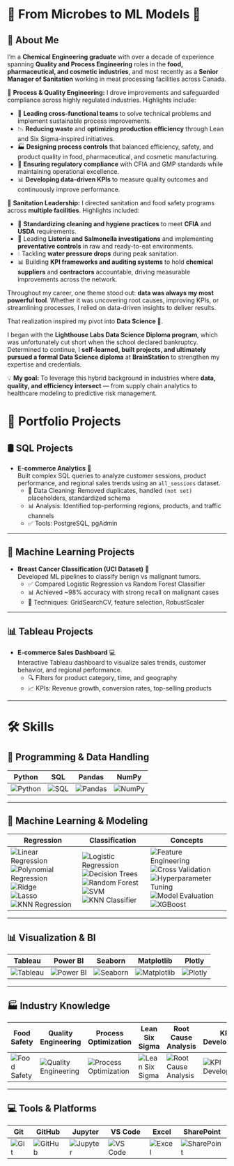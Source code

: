 # 🌟 From Microbes to ML Models 🌟  

## 👋 About Me  

I’m a **Chemical Engineering graduate** with over a decade of experience spanning **Quality and Process Engineering** roles in the **food, pharmaceutical, and cosmetic industries**, and most recently as a **Senior Manager of Sanitation** working in meat processing facilities across Canada.

🔧 **Process & Quality Engineering:** I drove improvements and safeguarded compliance across highly regulated industries. Highlights include:  
- 👥 **Leading cross-functional teams** to solve technical problems and implement sustainable process improvements.
- 📉 **Reducing waste** and **optimizing production efficiency** through Lean and Six Sigma-inspired initiatives.
- 🏭 **Designing process controls** that balanced efficiency, safety, and product quality in food, pharmaceutical, and cosmetic manufacturing.  
- 🧪 **Ensuring regulatory compliance** with CFIA and GMP standards while maintaining operational excellence. 
- 📊 **Developing data-driven KPIs** to measure quality outcomes and continuously improve performance. 

🧼 **Sanitation Leadership:** I directed sanitation and food safety programs across **multiple facilities**. Highlights included:  
- 🧴 **Standardizing cleaning and hygiene practices** to meet **CFIA** and **USDA** requirements. 
- 🦠 Leading **Listeria and Salmonella investigations** and implementing **preventative controls** in raw and ready-to-eat environments.
- 💧 Tackling **water pressure drops** during peak sanitation.
- 📊 Building **KPI frameworks and auditing systems** to hold **chemical suppliers** and **contractors** accountable, driving measurable improvements across the network. 

Throughout my career, one theme stood out: **data was always my most powerful tool**. Whether it was uncovering root causes, improving KPIs, or streamlining processes, I relied on data-driven insights to deliver results.  

That realization inspired my pivot into **Data Science 🚀**.  

I began with the **Lighthouse Labs Data Science Diploma program**, which was unfortunately cut short when the school declared bankruptcy. Determined to continue, I **self-learned, built projects, and ultimately pursued a formal Data Science diploma** at **BrainStation** to strengthen my expertise and credentials.  

💡 **My goal:** To leverage this hybrid background in industries where **data, quality, and efficiency intersect** — from supply chain analytics to healthcare modeling to predictive risk management.  

# 📂 Portfolio Projects  

## 🛢️ SQL Projects  
- **E-commerce Analytics** 🛒  
  Built complex SQL queries to analyze customer sessions, product performance, and regional sales trends using an `all_sessions` dataset.  
  - 🧹 Data Cleaning: Removed duplicates, handled `(not set)` placeholders, standardized schema  
  - 📊 Analysis: Identified top-performing regions, products, and traffic channels  
  - ✅ Tools: PostgreSQL, pgAdmin  

---

## 🤖 Machine Learning Projects  

- **Breast Cancer Classification (UCI Dataset)** 🧬  
  Developed ML pipelines to classify benign vs malignant tumors.  
  - ✅ Compared Logistic Regression vs Random Forest Classifier  
  - 📊 Achieved ~98% accuracy with strong recall on malignant cases  
  - 🧪 Techniques: GridSearchCV, feature selection, RobustScaler  

---

## 📊 Tableau Projects  
- **E-commerce Sales Dashboard** 💻  
  Interactive Tableau dashboard to visualize sales trends, customer behavior, and regional performance.  
  - 🔍 Filters for product category, time, and geography  
  - 📈 KPIs: Revenue growth, conversion rates, top-selling products  

---
# 🛠️ Skills  

## 🔢 Programming & Data Handling  
| Python | SQL | Pandas | NumPy |
|--------|-----|--------|-------|
| ![Python](https://img.shields.io/badge/Python-3776AB?logo=python&logoColor=white) | ![SQL](https://img.shields.io/badge/SQL-4479A1?logo=postgresql&logoColor=white) | ![Pandas](https://img.shields.io/badge/Pandas-150458?logo=pandas&logoColor=white) | ![NumPy](https://img.shields.io/badge/NumPy-013243?logo=numpy&logoColor=white) |

---

## 🤖 Machine Learning & Modeling  
| Regression | Classification | Concepts |
|------------|----------------|----------|
| ![Linear Regression](https://img.shields.io/badge/Linear%20Regression-blue) <br> ![Polynomial Regression](https://img.shields.io/badge/Polynomial%20Regression-lightblue) <br> ![Ridge](https://img.shields.io/badge/Ridge-darkblue) <br> ![Lasso](https://img.shields.io/badge/Lasso-blueviolet) <br> ![KNN Regression](https://img.shields.io/badge/KNN%20Regression-cyan) | ![Logistic Regression](https://img.shields.io/badge/Logistic%20Regression-blue) <br> ![Decision Trees](https://img.shields.io/badge/Decision%20Trees-green) <br> ![Random Forest](https://img.shields.io/badge/Random%20Forest-228B22) <br> ![SVM](https://img.shields.io/badge/SVM-yellow) <br> ![KNN Classifier](https://img.shields.io/badge/KNN%20Classifier-cadetblue) | ![Feature Engineering](https://img.shields.io/badge/Feature%20Engineering-purple) <br> ![Cross Validation](https://img.shields.io/badge/Cross%20Validation-teal) <br> ![Hyperparameter Tuning](https://img.shields.io/badge/Hyperparameter%20Tuning-orange) <br> ![Model Evaluation](https://img.shields.io/badge/Model%20Evaluation-grey) <br> ![XGBoost](https://img.shields.io/badge/XGBoost-FF6600?logo=xgboost&logoColor=white) |

---

## 📊 Visualization & BI  
| Tableau | Power BI | Seaborn | Matplotlib | Plotly |
|---------|----------|---------|------------|--------|
| ![Tableau](https://img.shields.io/badge/Tableau-E97627?logo=tableau&logoColor=white) | ![Power BI](https://img.shields.io/badge/Power%20BI-F2C811?logo=powerbi&logoColor=black) | ![Seaborn](https://img.shields.io/badge/Seaborn-2E6E8E) | ![Matplotlib](https://img.shields.io/badge/Matplotlib-004C99) | ![Plotly](https://img.shields.io/badge/Plotly-3F4F75?logo=plotly&logoColor=white) |

---

## 🏭 Industry Knowledge  
| Food Safety |  Quality Engineering | Process Optimization | Lean Six Sigma | Root Cause Analysis | KPI Development |
|-------------|---------------------|----------------------|----------------|---------------------|-----------------|
| ![Food Safety](https://img.shields.io/badge/Food%20Safety-critical) | ![Quality Engineering](https://img.shields.io/badge/Quality%20Engineering-lightgrey) | ![Process Optimization](https://img.shields.io/badge/Process%20Optimization-yellowgreen) | ![Lean Six Sigma](https://img.shields.io/badge/Lean%20Six%20Sigma-success) | ![Root Cause Analysis](https://img.shields.io/badge/Root%20Cause%20Analysis-orange) | ![KPI Development](https://img.shields.io/badge/KPI%20Development-blueviolet) |

---

## 💻 Tools & Platforms  
| Git | GitHub | Jupyter | VS Code | Excel | SharePoint |
|-----|--------|---------|---------|-------|------------|
| ![Git](https://img.shields.io/badge/Git-F05032?logo=git&logoColor=white) | ![GitHub](https://img.shields.io/badge/GitHub-181717?logo=github&logoColor=white) | ![Jupyter](https://img.shields.io/badge/Jupyter-F37626?logo=jupyter&logoColor=white) | ![VS Code](https://img.shields.io/badge/VS%20Code-007ACC?logo=visualstudiocode&logoColor=white) | ![Excel](https://img.shields.io/badge/Excel-217346?logo=microsoft-excel&logoColor=white) | ![SharePoint](https://img.shields.io/badge/SharePoint-0078D4?logo=microsoft-sharepoint&logoColor=white) |


